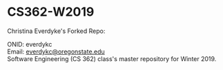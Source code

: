 # CS362-W2019

Christina Everdyke's Forked Repo:

ONID: everdykc  
Email: everdykc@oregonstate.edu  
Software Engineering (CS 362) class's master repository for Winter 2019.
